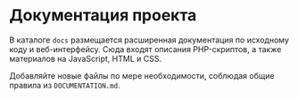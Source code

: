 # Документация проекта

В каталоге `docs` размещается расширенная документация по исходному коду и веб-интерфейсу. Сюда входят описания PHP-скриптов, а также материалов на JavaScript, HTML и CSS.

Добавляйте новые файлы по мере необходимости, соблюдая общие правила из `DOCUMENTATION.md`.

